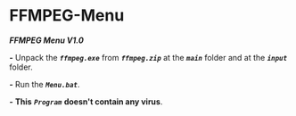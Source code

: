 # FFMPEG-Menu

***FFMPEG Menu V1.0***

***-*** Unpack the ***```ffmpeg.exe```*** from ***```ffmpeg.zip```*** at the ***```main```*** folder and at the ***```input```*** folder.

***-*** Run the ***```Menu.bat```***.

***-*** **This** ***```Program```*** **doesn't contain any virus**.
